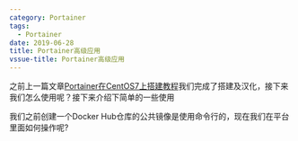 ```yaml
---
category: Portainer
tags:
  - Portainer
date: 2019-06-28
title: Portainer高级应用
vssue-title: Portainer高级应用
---
```


之前上一篇文章[Portainer在CentOS7上搭建教程](./Portainer在CentOS7上搭建教程.md)我们完成了搭建及汉化，接下来我们怎么使用呢？接下来介绍下简单的一些使用

我们之前创建一个Docker Hub仓库的公共镜像是使用命令行的，现在我们在平台里面如何操作呢?

